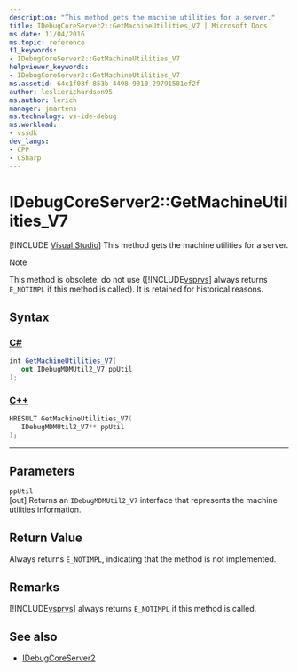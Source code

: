 ```yaml
---
description: "This method gets the machine utilities for a server."
title: IDebugCoreServer2::GetMachineUtilities_V7 | Microsoft Docs
ms.date: 11/04/2016
ms.topic: reference
f1_keywords:
- IDebugCoreServer2::GetMachineUtilities_V7
helpviewer_keywords:
- IDebugCoreServer2::GetMachineUtilities_V7
ms.assetid: 64c1f08f-853b-4498-9810-29791581ef2f
author: leslierichardson95
ms.author: lerich
manager: jmartens
ms.technology: vs-ide-debug
ms.workload:
- vssdk
dev_langs:
- CPP
- CSharp
---
```

# IDebugCoreServer2::GetMachineUtilities_V7

 [!INCLUDE [Visual Studio](~/includes/applies-to-version/vs-windows-only.md)]
This method gets the machine utilities for a server.

> [!NOTE]
> This method is obsolete: do not use ([!INCLUDE[vsprvs](../../../code-quality/includes/vsprvs_md.md)] always returns `E_NOTIMPL` if this method is called). It is retained for historical reasons.

## Syntax

### [C#](#tab/csharp)
```csharp
int GetMachineUtilities_V7(
   out IDebugMDMUtil2_V7 ppUtil
);
```
### [C++](#tab/cpp)
```cpp
HRESULT GetMachineUtilities_V7(
   IDebugMDMUtil2_V7** ppUtil
);
```
---

## Parameters
`ppUtil`\
[out] Returns an `IDebugMDMUtil2_V7` interface that represents the machine utilities information.

## Return Value
 Always returns `E_NOTIMPL`, indicating that the method is not implemented.

## Remarks
 [!INCLUDE[vsprvs](../../../code-quality/includes/vsprvs_md.md)] always returns `E_NOTIMPL` if this method is called.

## See also
- [IDebugCoreServer2](../../../extensibility/debugger/reference/idebugcoreserver2.md)
